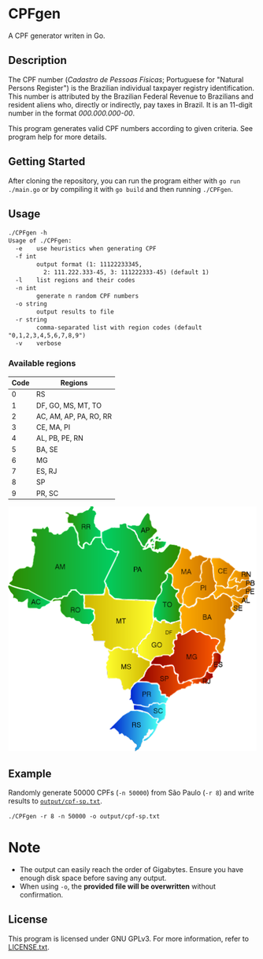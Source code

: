 # CPFgen

A CPF generator writen in Go.

## Description

The CPF number (*Cadastro de Pessoas Físicas*; Portuguese for "Natural
Persons Register") is the Brazilian individual taxpayer registry identification.
This number is attributed by the Brazilian Federal Revenue to Brazilians and
resident aliens who, directly or indirectly, pay taxes in Brazil. It is an
11-digit number in the format *000.000.000-00*.

This program generates valid CPF numbers according to given criteria. See
program help for more details.

## Getting Started

After cloning the repository, you can run the program either with `go run ./main.go` or by compiling it with `go build` and then running `./CPFgen`.

## Usage

```shell
./CPFgen -h
Usage of ./CPFgen:
  -e	use heuristics when generating CPF
  -f int
    	output format (1: 11122233345,
    	  2: 111.222.333-45, 3: 111222333-45) (default 1)
  -l	list regions and their codes
  -n int
    	generate n random CPF numbers
  -o string
    	output results to file
  -r string
    	comma-separated list with region codes (default "0,1,2,3,4,5,6,7,8,9")
  -v	verbose
```
### Available regions

| Code | Regions |
|-------|---------|
| 0 | RS |
| 1 | DF, GO, MS, MT, TO |
| 2 | AC, AM, AP, PA, RO, RR |
| 3 | CE, MA, PI |
| 4 | AL, PB, PE, RN |
| 5 | BA, SE |
| 6 | MG |
| 7 | ES, RJ |
| 8 | SP |
| 9 | PR, SC |

![Brazil's map](assets/brazil.png)

## Example

Randomly generate 50000 CPFs (`-n 50000`) from São Paulo (`-r 8`) and write results
to [`output/cpf-sp.txt`](output/cpf-sp.txt).
```shell
./CPFgen -r 8 -n 50000 -o output/cpf-sp.txt
```
# Note

  - The output can easily reach the order of Gigabytes. Ensure you have enough
    disk space before saving any output.
  - When using `-o`, the **provided file will be overwritten** without confirmation.

## License

This program is licensed under GNU GPLv3. For more information, refer to
[LICENSE.txt](LICENSE.txt).
